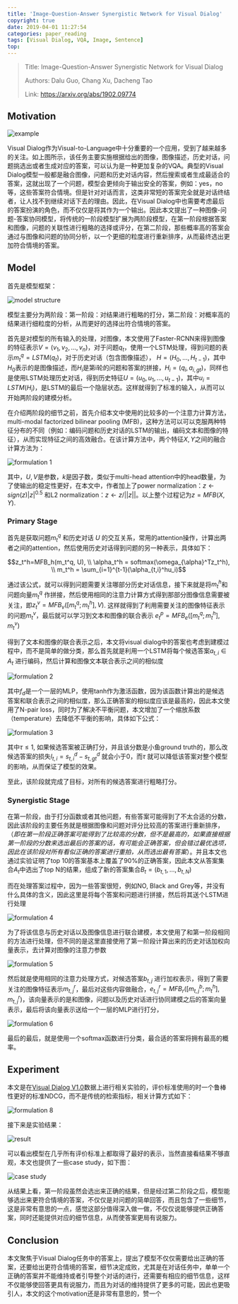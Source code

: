```yaml
---
title: 'Image-Question-Answer Synergistic Network for Visual Dialog'
copyright: true
date: 2019-04-01 11:27:54
categories: paper_reading
tags: [Visual Dialog, VQA, Image, Sentence]
top:
---
```


> Title: Image-Question-Answer Synergistic Network for Visual Dialog
>
> Authors: Dalu Guo, Chang Xu, Dacheng Tao 
>
> Link: https://arxiv.org/abs/1902.09774

## Motivation

![example](2019-03-28/2019-03-28-1.JPG)

Visual Dialog作为Visual-to-Language中十分重要的一个应用，受到了越来越多的关注。如上图所示，该任务主要实施根据给出的图像，图像描述，历史对话，问题挑选出或者生成对应的答案，可以认为是一种更加复杂的VQA。典型的Visual Dialog模型一般都是融合图像，问题和历史对话内容，然后搜索或者生成最适合的答案，这就出现了一个问题，模型会更倾向于输出安全的答案，例如：yes，no等，这些答案符合情境。但是针对对话而言，这类非常短的答案完全就是对话终结者，让人找不到继续对话下去的理由。因此，在Visual Dialog中也需要考虑最后的答案扮演的角色，而不仅仅是将其作为一个输出。因此本文提出了一种图像-问题-答案协同模型，将传统的一阶段模型扩展为两阶段模型，在第一阶段根据答案和图像，问题的关联性进行粗略的选择或评分，在第二阶段，那些概率高的答案会通过与图像和问题的协同分析，以一个更细的粒度进行重新排序，从而最终选出更加符合情境的答案。



## Model

首先是模型框架：

![model structure](2019-03-28/2019-03-28-3.JPG)

模型主要分为两阶段：第一阶段：对结果进行粗略的打分，第二阶段：对概率高的结果进行细粒度的分析，从而更好的选择出符合情境的答案。

首先是对模型的所有输入的处理，对图像，本文使用了Faster-RCNN来得到图像的特征表示$V = (v_1, v_2, ..., v_n)$，对于问题$q_t$，使用一个LSTM处理，得到问题的表示$m_t^q = LSTM(q_t)$，对于历史对话（包含图像描述）， $H = (H_0, ... , H_{t-1})$，其中$H_0$表示的是图像描述，而$H_i$是第i轮的问题和答案的拼接，$H_i=(q_i, a_{i,gt})$，同样也是使用LSTM处理历史对话，得到历史特征$U=(u_0, u_1, ..., u_{t-1})$，其中$u_i = LSTM(H_i)$，是LSTM的最后一个隐层状态。这样就得到了标准的输入，从而可以开始两阶段的建模分析。

在介绍两阶段的细节之前，首先介绍本文中使用的比较多的一个注意力计算方法，multi-modal factorized bilinear pooling (MFB)，这种方法可以可以克服两种特征分布的不同（例如：编码问题和历史对话的LSTM的输出，编码文本和图像的特征），从而实现特征之间的高效融合。在该计算方法中，两个特征$X, Y$之间的融合计算方法为：

![formulation 1](2019-03-28/2019-03-28-7.JPG)

其中，$U, V$是参数，$k$是因子数，类似于multi-head attention中的head数量，为了使输出的稳定性更好，在本文中，作者加上了power normalization：$z \leftarrow sign(z)|z|^{0.5}$ 和L2 normalization：$z \leftarrow z/||z||$。以上整个过程记为$z = MFB(X, Y)$.

### Primary Stage

首先是获取问题$m_t^q$ 和历史对话 $U$ 的交互关系，常用的attention操作，计算出两者之间的attention，然后使用历史对话得到问题的另一种表示，具体如下：

$$z_t^h=MFB_h(m_t^q, U), \\ \alpha_t^h = softmax(\omega_{\alpha}^Tz_t^h), \\ m_t^h = \sum_{i=1}^{t-1}(\alpha_{t,i}^hu_i)$$

通过该公式，就可以得到问题需要关注哪部分历史对话信息，接下来就是将$m_t^h$和问题向量$m_t^q$ 作拼接，然后使用相同的注意力计算方式得到那部分图像信息需要被关注，即$z_t^v = MFB_v([m_t^q; m_t^h], V)$. 这样就得到了利用需要关注的图像特征表示的问题$m_t^v$，最后就可以学习到文本和图像的联合表示 $e_t^p = MFB_e([m_t^q; m_t^h], m_t^v)$

得到了文本和图像的联合表示之后，本文将visual dialog中的答案也考虑到建模过程中，而不是简单的做分类，那么首先就是利用一个LSTM将每个候选答案$a_{t, i} \in A_t$ 进行编码，然后计算和图像文本联合表示之间的相似度

![formulation 2](2019-03-28/2019-03-28-8.JPG)

其中$f_d$是一个一层的MLP，使用tanh作为激活函数，因为该函数计算出的是候选答案和联合表示之间的相似度，那么正确答案的相似度应该是最高的，因此本文使用了N-pair loss，同时为了解决不平衡问题，本文增加了一个缩放系数（temperature）去降低不平衡的影响，具体如下公式：

![formulation 3](2019-03-28/2019-03-28-9.JPG)

其中$\tau \leq 1$, 如果候选答案被正确打分，并且该分数是小鱼ground truth的，那么改候选答案的损失$l_{t, i} = s_{t, i}^d - s_{t, gt}^d$ 就会小于0，而$\tau$ 就可以降低该答案对整个模型的影响，从而保证了模型的效果。

至此，该阶段就完成了目标，对所有的候选答案进行粗略打分。

### Synergistic Stage

在第一阶段，由于打分函数或者其他问题，有些答案可能得到了不太合适的分数，因此该阶段的主要任务就是根据图像和问题对评分比较高的答案进行重新排序，（*即在第一阶段正确答案可能得到了比较高的分数，但不是最高的，如果直接根据第一阶段的分数来选出最后的答案的话，有可能会正确答案，但会错过最优选项，因此在该阶段对所有看似正确的答案进行重拍，从而选出最有答案*）。并且本文也通过实验证明了top 10的答案基本上覆盖了90%的正确答案，因此本文从答案集合$A_t$中选出了top N的结果，组成了新的答案集合$B_t = (b_{t,1}, ..., b_{t,N})$

而在处理答案过程中，因为一些答案很短，例如NO, Black and Grey等，并没有什么具体的含义，因此这里是将每个答案和问题进行拼接，然后将其送个LSTM进行处理

![formulation 4](2019-03-28/2019-03-28-10.JPG)

为了将该信息与历史对话以及图像信息进行联合建模，本文使用了和第一阶段相同的方法进行处理，但不同的是这里直接使用了第一阶段计算出来的历史对话加权向量表示，去计算对图像的注意力参数

![formulation 5](2019-03-28/2019-03-28-11.JPG)

然后就是使用相同的注意力处理方式，对候选答案$b_{t,j}$ 进行加权表示，得到了需要关注的图像特征表示$m_{t, j}^r$，最后对这些内容做融合，$e_{t, j}^r = MFB_r([m_{t, j}^b; m_t^h], m_{t, j}^r)$，该向量表示的是和图像，问题以及历史对话进行协同建模之后的答案向量表示，最后将该向量表示送给一个一层的MLP进行打分，

![formulation 6](2019-03-28/2019-03-28-12.JPG)

最后的最后，就是使用一个softmax函数进行分类，最合适的答案将拥有最高的概率。

## Experiment

本文是在[Visual Dialog V1.0](https://visualdialog.org)数据上进行相关实验的，评价标准使用的时一个鲁棒性更好的标准NDCG，而不是传统的检索指标，相关计算方式如下：

![formulation 8](2019-03-28/2019-03-28-13.JPG)

接下来是实验结果：

![result](2019-03-28/2019-03-28-5.JPG)

可以看出模型在几乎所有评价标准上都取得了最好的表示，当然直接看结果不够直观，本文也提供了一些case study，如下图：

![case study](2019-03-28/2019-03-28-6.JPG)

从结果上看，第一阶段虽然会选出来正确的结果，但是经过第二阶段之后，模型能够选出来更符合情境的答案，不仅仅是对问题的简单回答，而且包含了一些细节，这是非常有意思的一点，感觉这部分值得深入做一做，不仅仅说能够提供正确答案，同时还能提供对应的细节信息，从而使答案更局有说服力。

## Conclusion

本文聚焦于Visual Dialog任务中的答案上，提出了模型不仅仅需要给出正确的答案，还要给出更符合情境的答案，细节决定成败，尤其是在对话任务中，单单一个正确的答案并不能维持或者引导整个对话的进行，还需要有相应的细节信息，这样不仅能够使回答更具有说服力，而且为对话的维持提供了更多的可能，因此也更吸引人，本文的这个motivation还是非常有意思的，赞一个